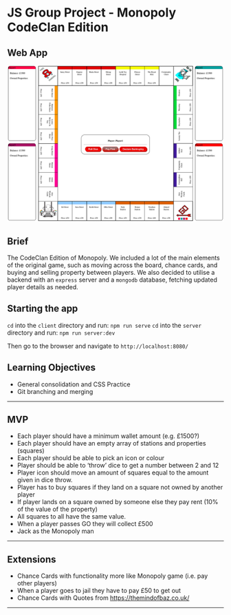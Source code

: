 # JS Group Project - Monopoly CodeClan Edition

## Web App
![homepage_screenshot](/client/public/homepage_screenshot.png?raw=true "Homepage Screenshot")

## Brief

The CodeClan Edition of Monopoly. We included a lot of the main elements of the original game, such as moving across the board, chance cards, and buying and selling property between players. We also decided to utilise a backend with an `express` server and a `mongodb` database, fetching updated player details as needed.

## Starting the app

`cd` into the `client` directory and run: `npm run serve`
`cd` into the `server` directory and run: `npm run server:dev`

Then go to the browser and navigate to `http://localhost:8080/`

## Learning Objectives
* General consolidation and CSS Practice
* Git branching and merging
---
## MVP
* Each player should have a minimum wallet amount (e.g. £1500?)
* Each player should have an empty array of stations and properties (squares)
* Each player should be able to pick an icon or colour
* Player should be able to ‘throw’ dice to get a number between 2 and 12
* Player icon should move an amount of squares equal to the amount given in dice throw.
* Player has to buy squares if they land on a square not owned by another player
* If player lands on a square owned by someone else they pay rent (10% of the value of the property)
* All squares to all have the same value.
* When a player passes GO they will collect £500
* Jack as the Monopoly man
---
## Extensions
* Chance Cards with functionality more like Monopoly game (i.e. pay other players)
* When a player goes to jail they have to pay £50 to get out
* Chance Cards with Quotes from https://themindofbaz.co.uk/
---
